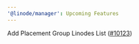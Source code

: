 ```yaml
---
'@linode/manager': Upcoming Features
---
```


Add Placement Group Linodes List ([#10123](https://github.com/linode/manager/pull/10123))
